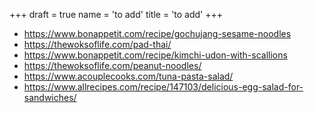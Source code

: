 +++
draft = true
name = 'to add'
title = 'to add'
+++

- https://www.bonappetit.com/recipe/gochujang-sesame-noodles
- https://thewoksoflife.com/pad-thai/
- https://www.bonappetit.com/recipe/kimchi-udon-with-scallions
- https://thewoksoflife.com/peanut-noodles/
- https://www.acouplecooks.com/tuna-pasta-salad/
- https://www.allrecipes.com/recipe/147103/delicious-egg-salad-for-sandwiches/
